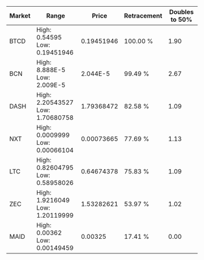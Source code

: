 | Market | Range | Price| Retracement | Doubles to 50% |
| --- | --- | --- | --- | --- |
| BTCD | High: 0.54595<br />Low: 0.19451946 | 0.19451946 | 100.00 % | 1.90 |
| BCN | High: 8.888E-5<br />Low: 2.009E-5 | 2.044E-5 | 99.49 % | 2.67 |
| DASH | High: 2.20543527<br />Low: 1.70680758 | 1.79368472 | 82.58 % | 1.09 |
| NXT | High: 0.0009999<br />Low: 0.00066104 | 0.00073665 | 77.69 % | 1.13 |
| LTC | High: 0.82604795<br />Low: 0.58958026 | 0.64674378 | 75.83 % | 1.09 |
| ZEC | High: 1.9216049<br />Low: 1.20119999 | 1.53282621 | 53.97 % | 1.02 |
| MAID | High: 0.00362<br />Low: 0.00149459 | 0.00325 | 17.41 % | 0.00 |
